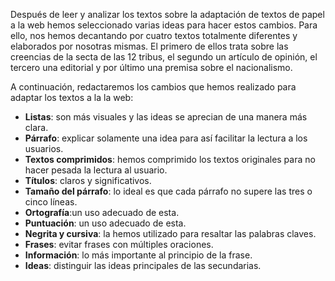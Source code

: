 Después de leer y analizar los textos sobre la adaptación de textos de papel a la web hemos seleccionado varias ideas para hacer estos cambios. Para ello, nos hemos decantando por cuatro textos totalmente diferentes y elaborados por nosotras mismas. El primero de ellos trata sobre las creencias de la secta de las 12 tribus, el segundo un artículo de opinión, el tercero una editorial y por último una premisa sobre el nacionalismo. 

A continuación, redactaremos los cambios que hemos realizado para adaptar los textos a la la web:

- **Listas**: son más visuales y las ideas se aprecian de una manera más clara.
- **Párrafo**: explicar solamente una idea para así facilitar la lectura a los usuarios.
- **Textos comprimidos**: hemos comprimido los textos originales para no hacer pesada la lectura al usuario.
- **Títulos**: claros y significativos. 
- **Tamaño del párrafo**: lo ideal es que cada párrafo no supere las tres o cinco líneas. 
- **Ortografía**:un uso adecuado de esta. 
- **Puntuación**: un uso adecuado de esta. 
- **Negrita y cursiva**: la hemos utilizado para resaltar las palabras claves. 
- **Frases**: evitar frases con múltiples oraciones. 
- **Información**: lo más importante al principio de la frase. 
- **Ideas**: distinguir las ideas principales de las secundarias. 

